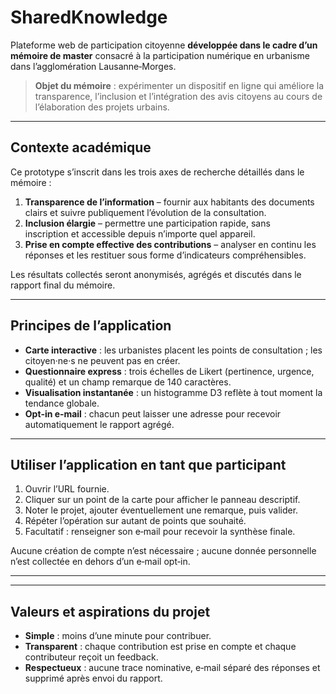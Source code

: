 # SharedKnowledge

Plateforme web de participation citoyenne **développée dans le cadre d’un mémoire de master** consacré à la participation numérique en urbanisme dans l’agglomération Lausanne‑Morges.

> **Objet du mémoire** : expérimenter un dispositif en ligne qui améliore la transparence, l’inclusion et l’intégration des avis citoyens au cours de l’élaboration des projets urbains.

---

## Contexte académique
Ce prototype s’inscrit dans les trois axes de recherche détaillés dans le mémoire :

1. **Transparence de l’information** – fournir aux habitants des documents clairs et suivre publiquement l’évolution de la consultation.
2. **Inclusion élargie** – permettre une participation rapide, sans inscription et accessible depuis n’importe quel appareil.
3. **Prise en compte effective des contributions** – analyser en continu les réponses et les restituer sous forme d’indicateurs compréhensibles.

Les résultats collectés seront anonymisés, agrégés et discutés dans le rapport final du mémoire.

---

## Principes de l’application
- **Carte interactive** : les urbanistes placent les points de consultation ; les citoyen·ne·s ne peuvent pas en créer.
- **Questionnaire express** : trois échelles de Likert (pertinence, urgence, qualité) et un champ remarque de 140 caractères.
- **Visualisation instantanée** : un histogramme D3 reflète à tout moment la tendance globale.
- **Opt‑in e‑mail** : chacun peut laisser une adresse pour recevoir automatiquement le rapport agrégé.

---

## Utiliser l’application en tant que participant
1. Ouvrir l’URL fournie.
3. Cliquer sur un point de la carte pour afficher le panneau descriptif.
4. Noter le projet, ajouter éventuellement une remarque, puis valider.
5. Répéter l’opération sur autant de points que souhaité.
6. Facultatif : renseigner son e‑mail pour recevoir la synthèse finale.

Aucune création de compte n’est nécessaire ; aucune donnée personnelle n’est collectée en dehors d’un e‑mail opt‑in.

---

---

## Valeurs et aspirations du projet
- **Simple** : moins d’une minute pour contribuer.
- **Transparent** : chaque contribution est prise en compte et chaque contributeur reçoit un feedback.
- **Respectueux** : aucune trace nominative, e‑mail séparé des réponses et supprimé après envoi du rapport.


